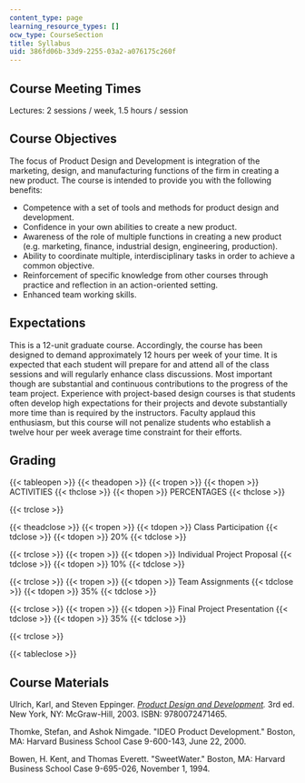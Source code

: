 ```yaml
---
content_type: page
learning_resource_types: []
ocw_type: CourseSection
title: Syllabus
uid: 386fd06b-33d9-2255-03a2-a076175c260f
---
```


Course Meeting Times
--------------------

Lectures: 2 sessions / week, 1.5 hours / session

Course Objectives
-----------------

The focus of Product Design and Development is integration of the marketing, design, and manufacturing functions of the firm in creating a new product. The course is intended to provide you with the following benefits:

*   Competence with a set of tools and methods for product design and development.
*   Confidence in your own abilities to create a new product.
*   Awareness of the role of multiple functions in creating a new product (e.g. marketing, finance, industrial design, engineering, production).
*   Ability to coordinate multiple, interdisciplinary tasks in order to achieve a common objective.
*   Reinforcement of specific knowledge from other courses through practice and reflection in an action-oriented setting.
*   Enhanced team working skills.

Expectations
------------

This is a 12-unit graduate course. Accordingly, the course has been designed to demand approximately 12 hours per week of your time. It is expected that each student will prepare for and attend all of the class sessions and will regularly enhance class discussions. Most important though are substantial and continuous contributions to the progress of the team project. Experience with project-based design courses is that students often develop high expectations for their projects and devote substantially more time than is required by the instructors. Faculty applaud this enthusiasm, but this course will not penalize students who establish a twelve hour per week average time constraint for their efforts.

Grading
-------

{{< tableopen >}}
{{< theadopen >}}
{{< tropen >}}
{{< thopen >}}
ACTIVITIES
{{< thclose >}}
{{< thopen >}}
PERCENTAGES
{{< thclose >}}

{{< trclose >}}

{{< theadclose >}}
{{< tropen >}}
{{< tdopen >}}
Class Participation
{{< tdclose >}}
{{< tdopen >}}
20%
{{< tdclose >}}

{{< trclose >}}
{{< tropen >}}
{{< tdopen >}}
Individual Project Proposal
{{< tdclose >}}
{{< tdopen >}}
10%
{{< tdclose >}}

{{< trclose >}}
{{< tropen >}}
{{< tdopen >}}
Team Assignments
{{< tdclose >}}
{{< tdopen >}}
35%
{{< tdclose >}}

{{< trclose >}}
{{< tropen >}}
{{< tdopen >}}
Final Project Presentation
{{< tdclose >}}
{{< tdopen >}}
35%
{{< tdclose >}}

{{< trclose >}}

{{< tableclose >}}

Course Materials
----------------

Ulrich, Karl, and Steven Eppinger. [_Product Design and Development_](http://www.ulrich-eppinger.net/)_._ 3rd ed. New York, NY: McGraw-Hill, 2003. ISBN: 9780072471465.

Thomke, Stefan, and Ashok Nimgade. "IDEO Product Development." Boston, MA: Harvard Business School Case 9-600-143, June 22, 2000.

Bowen, H. Kent, and Thomas Everett. "SweetWater." Boston, MA: Harvard Business School Case 9-695-026, November 1, 1994.